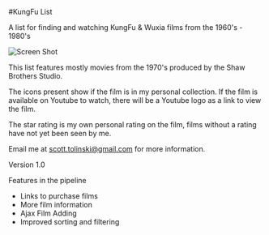 #KungFu List

A list for finding and watching KungFu & Wuxia films from the 1960's - 1980's

![Screen Shot](http://boiling-forest-4683.herokuapp.com/screenshot.png)

This list features mostly movies from the 1970's produced by the Shaw Brothers Studio.

The icons present show if the film is in my personal collection. If the film is available on Youtube to watch, there will be a Youtube logo as a link to view the film.

The star rating is my own personal rating on the film, films without a rating have not yet been seen by me.

Email me at <scott.tolinski@gmail.com> for more information.


Version 1.0

Features in the pipeline

* Links to purchase films
* More film information
* Ajax Film Adding
* Improved sorting and filtering